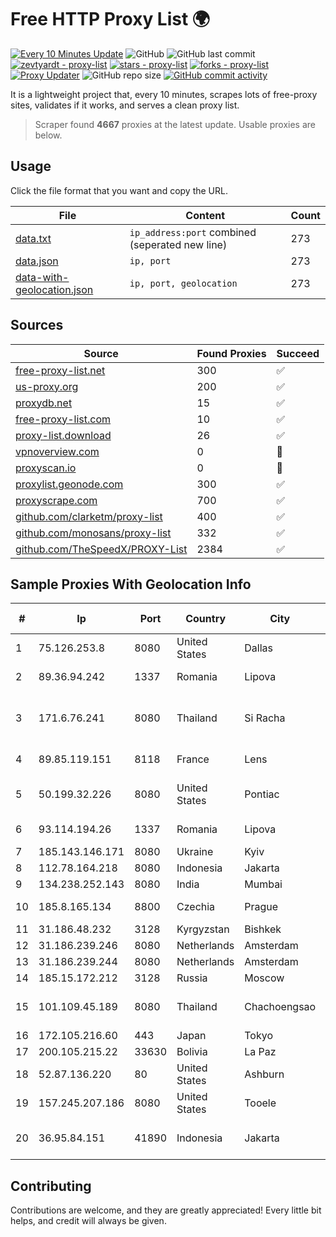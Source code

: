 
# Free HTTP Proxy List 🌍

[![Every 10 Minutes Update](https://github.com/mertguvencli/http-proxy-list/actions/workflows/main.yml/badge.svg?branch=main)](https://github.com/mertguvencli/http-proxy-list/actions/workflows/main.yml)
![GitHub](https://img.shields.io/github/license/mertguvencli/http-proxy-list)
![GitHub last commit](https://img.shields.io/github/last-commit/mertguvencli/http-proxy-list)
[![zevtyardt - proxy-list](https://img.shields.io/static/v1?label=zevtyardt&message=proxy-list&color=blue&logo=github)](https://github.com/zevtyardt/proxy-list "Go to GitHub repo")
[![stars - proxy-list](https://img.shields.io/github/stars/zevtyardt/proxy-list?style=social)](https://github.com/zevtyardt/proxy-list)
[![forks - proxy-list](https://img.shields.io/github/forks/zevtyardt/proxy-list?style=social)](https://github.com/zevtyardt/proxy-list)
[![Proxy Updater](https://github.com/zevtyardt/proxy-list/workflows/Proxy%20Updater/badge.svg)](https://github.com/zevtyardt/proxy-list/actions?query=workflow:"Proxy+Updater")
![GitHub repo size](https://img.shields.io/github/repo-size/zevtyardt/proxy-list)
[![GitHub commit activity](https://img.shields.io/github/commit-activity/m/zevtyardt/proxy-list?logo=commits)](https://github.com/zevtyardt/proxy-list/commits/main)

It is a lightweight project that, every 10 minutes, scrapes lots of free-proxy sites, validates if it works, and serves a clean proxy list.

> Scraper found **4667** proxies at the latest update. Usable proxies are below.

## Usage

Click the file format that you want and copy the URL.

|File|Content|Count|
|----|-------|-----|
|[data.txt](https://raw.githubusercontent.com/mertguvencli/http-proxy-list/main/proxy-list/data.txt)|`ip_address:port` combined (seperated new line)|273|
|[data.json](https://raw.githubusercontent.com/mertguvencli/http-proxy-list/main/proxy-list/data.json)|`ip, port`|273|
|[data-with-geolocation.json](https://raw.githubusercontent.com/mertguvencli/http-proxy-list/main/proxy-list/data-with-geolocation.json)|`ip, port, geolocation`|273|

## Sources

|Source|Found Proxies|Succeed|
|------|-------------|-------|
|[free-proxy-list.net](https://free-proxy-list.net)|300|✅|
|[us-proxy.org](https://www.us-proxy.org)|200|✅|
|[proxydb.net](http://proxydb.net)|15|✅|
|[free-proxy-list.com](https://free-proxy-list.com/?page=&port=&type%5B%5D=http&type%5B%5D=https&up_time=0&search=Search)|10|✅|
|[proxy-list.download](https://www.proxy-list.download/HTTP)|26|✅|
|[vpnoverview.com](https://vpnoverview.com/privacy/anonymous-browsing/free-proxy-servers)|0|🚫|
|[proxyscan.io](https://www.proxyscan.io)|0|🚫|
|[proxylist.geonode.com](https://proxylist.geonode.com/api/proxy-list?limit=300&page=1&sort_by=lastChecked&sort_type=desc&protocols=http,https)|300|✅|
|[proxyscrape.com](https://api.proxyscrape.com/v2/?request=displayproxies&protocol=http&timeout=10000&country=all&ssl=all&anonymity=all)|700|✅|
|[github.com/clarketm/proxy-list](https://raw.githubusercontent.com/clarketm/proxy-list/master/proxy-list-raw.txt)|400|✅|
|[github.com/monosans/proxy-list](https://raw.githubusercontent.com/monosans/proxy-list/main/proxies/http.txt)|332|✅|
|[github.com/TheSpeedX/PROXY-List](https://raw.githubusercontent.com/TheSpeedX/PROXY-List/master/http.txt)|2384|✅|


## Sample Proxies With Geolocation Info

|#|Ip|Port|Country|City|Internet Service Provider|
|-|--|----|-------|----|-------------------------|
|1|75.126.253.8|8080|United States|Dallas|SoftLayer|
|2|89.36.94.242|1337|Romania|Lipova|Interkvm Host SRL|
|3|171.6.76.241|8080|Thailand|Si Racha|Triple T Broadband Public Company Limited|
|4|89.85.119.151|8118|France|Lens|Bouygues Telecom ISP|
|5|50.199.32.226|8080|United States|Pontiac|Comcast Cable Communications, LLC|
|6|93.114.194.26|1337|Romania|Lipova|Interkvm Host SRL|
|7|185.143.146.171|8080|Ukraine|Kyiv|ISP UTELS|
|8|112.78.164.218|8080|Indonesia|Jakarta|Biznet Networks|
|9|134.238.252.143|8080|India|Mumbai|Google LLC|
|10|185.8.165.134|8800|Czechia|Prague|Master Internet s.r.o.|
|11|31.186.48.232|3128|Kyrgyzstan|Bishkek|AKNET Ltd.|
|12|31.186.239.246|8080|Netherlands|Amsterdam|NetSkope Inc|
|13|31.186.239.244|8080|Netherlands|Amsterdam|NetSkope Inc|
|14|185.15.172.212|3128|Russia|Moscow|SafeData LLC|
|15|101.109.45.189|8080|Thailand|Chachoengsao|TOT Public Company Limited|
|16|172.105.216.60|443|Japan|Tokyo|Linode, LLC|
|17|200.105.215.22|33630|Bolivia|La Paz|AXS Bolivia S. A.|
|18|52.87.136.220|80|United States|Ashburn|Amazon.com, Inc.|
|19|157.245.207.186|8080|United States|Tooele|DigitalOcean, LLC|
|20|36.95.84.151|41890|Indonesia|Jakarta|PT. Telekomunikasi Indonesia|



## Contributing

Contributions are welcome, and they are greatly appreciated! Every
little bit helps, and credit will always be given.

